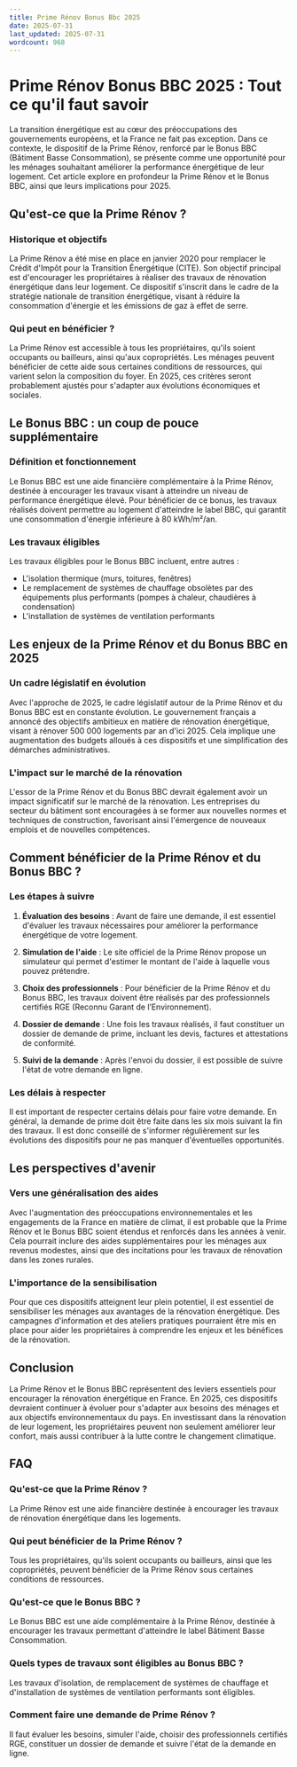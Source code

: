 ```yaml
---
title: Prime Rénov Bonus Bbc 2025
date: 2025-07-31
last_updated: 2025-07-31
wordcount: 968
---
```


# Prime Rénov Bonus BBC 2025 : Tout ce qu'il faut savoir

La transition énergétique est au cœur des préoccupations des gouvernements européens, et la France ne fait pas exception. Dans ce contexte, le dispositif de la Prime Rénov, renforcé par le Bonus BBC (Bâtiment Basse Consommation), se présente comme une opportunité pour les ménages souhaitant améliorer la performance énergétique de leur logement. Cet article explore en profondeur la Prime Rénov et le Bonus BBC, ainsi que leurs implications pour 2025.

## Qu'est-ce que la Prime Rénov ?

### Historique et objectifs

La Prime Rénov a été mise en place en janvier 2020 pour remplacer le Crédit d'Impôt pour la Transition Énergétique (CITE). Son objectif principal est d'encourager les propriétaires à réaliser des travaux de rénovation énergétique dans leur logement. Ce dispositif s'inscrit dans le cadre de la stratégie nationale de transition énergétique, visant à réduire la consommation d'énergie et les émissions de gaz à effet de serre.

### Qui peut en bénéficier ?

La Prime Rénov est accessible à tous les propriétaires, qu'ils soient occupants ou bailleurs, ainsi qu'aux copropriétés. Les ménages peuvent bénéficier de cette aide sous certaines conditions de ressources, qui varient selon la composition du foyer. En 2025, ces critères seront probablement ajustés pour s'adapter aux évolutions économiques et sociales.

## Le Bonus BBC : un coup de pouce supplémentaire

### Définition et fonctionnement

Le Bonus BBC est une aide financière complémentaire à la Prime Rénov, destinée à encourager les travaux visant à atteindre un niveau de performance énergétique élevé. Pour bénéficier de ce bonus, les travaux réalisés doivent permettre au logement d'atteindre le label BBC, qui garantit une consommation d'énergie inférieure à 80 kWh/m²/an.

### Les travaux éligibles

Les travaux éligibles pour le Bonus BBC incluent, entre autres :

- L'isolation thermique (murs, toitures, fenêtres)
- Le remplacement de systèmes de chauffage obsolètes par des équipements plus performants (pompes à chaleur, chaudières à condensation)
- L'installation de systèmes de ventilation performants

## Les enjeux de la Prime Rénov et du Bonus BBC en 2025

### Un cadre législatif en évolution

Avec l'approche de 2025, le cadre législatif autour de la Prime Rénov et du Bonus BBC est en constante évolution. Le gouvernement français a annoncé des objectifs ambitieux en matière de rénovation énergétique, visant à rénover 500 000 logements par an d'ici 2025. Cela implique une augmentation des budgets alloués à ces dispositifs et une simplification des démarches administratives.

### L'impact sur le marché de la rénovation

L'essor de la Prime Rénov et du Bonus BBC devrait également avoir un impact significatif sur le marché de la rénovation. Les entreprises du secteur du bâtiment sont encouragées à se former aux nouvelles normes et techniques de construction, favorisant ainsi l'émergence de nouveaux emplois et de nouvelles compétences.

## Comment bénéficier de la Prime Rénov et du Bonus BBC ?

### Les étapes à suivre

1. **Évaluation des besoins** : Avant de faire une demande, il est essentiel d'évaluer les travaux nécessaires pour améliorer la performance énergétique de votre logement.
   
2. **Simulation de l'aide** : Le site officiel de la Prime Rénov propose un simulateur qui permet d'estimer le montant de l'aide à laquelle vous pouvez prétendre.

3. **Choix des professionnels** : Pour bénéficier de la Prime Rénov et du Bonus BBC, les travaux doivent être réalisés par des professionnels certifiés RGE (Reconnu Garant de l’Environnement).

4. **Dossier de demande** : Une fois les travaux réalisés, il faut constituer un dossier de demande de prime, incluant les devis, factures et attestations de conformité.

5. **Suivi de la demande** : Après l'envoi du dossier, il est possible de suivre l'état de votre demande en ligne.

### Les délais à respecter

Il est important de respecter certains délais pour faire votre demande. En général, la demande de prime doit être faite dans les six mois suivant la fin des travaux. Il est donc conseillé de s'informer régulièrement sur les évolutions des dispositifs pour ne pas manquer d'éventuelles opportunités.

## Les perspectives d'avenir

### Vers une généralisation des aides

Avec l'augmentation des préoccupations environnementales et les engagements de la France en matière de climat, il est probable que la Prime Rénov et le Bonus BBC soient étendus et renforcés dans les années à venir. Cela pourrait inclure des aides supplémentaires pour les ménages aux revenus modestes, ainsi que des incitations pour les travaux de rénovation dans les zones rurales.

### L'importance de la sensibilisation

Pour que ces dispositifs atteignent leur plein potentiel, il est essentiel de sensibiliser les ménages aux avantages de la rénovation énergétique. Des campagnes d'information et des ateliers pratiques pourraient être mis en place pour aider les propriétaires à comprendre les enjeux et les bénéfices de la rénovation.

## Conclusion

La Prime Rénov et le Bonus BBC représentent des leviers essentiels pour encourager la rénovation énergétique en France. En 2025, ces dispositifs devraient continuer à évoluer pour s'adapter aux besoins des ménages et aux objectifs environnementaux du pays. En investissant dans la rénovation de leur logement, les propriétaires peuvent non seulement améliorer leur confort, mais aussi contribuer à la lutte contre le changement climatique.

## FAQ

### Qu'est-ce que la Prime Rénov ?

La Prime Rénov est une aide financière destinée à encourager les travaux de rénovation énergétique dans les logements.

### Qui peut bénéficier de la Prime Rénov ?

Tous les propriétaires, qu'ils soient occupants ou bailleurs, ainsi que les copropriétés, peuvent bénéficier de la Prime Rénov sous certaines conditions de ressources.

### Qu'est-ce que le Bonus BBC ?

Le Bonus BBC est une aide complémentaire à la Prime Rénov, destinée à encourager les travaux permettant d'atteindre le label Bâtiment Basse Consommation.

### Quels types de travaux sont éligibles au Bonus BBC ?

Les travaux d'isolation, de remplacement de systèmes de chauffage et d'installation de systèmes de ventilation performants sont éligibles.

### Comment faire une demande de Prime Rénov ?

Il faut évaluer les besoins, simuler l'aide, choisir des professionnels certifiés RGE, constituer un dossier de demande et suivre l'état de la demande en ligne.